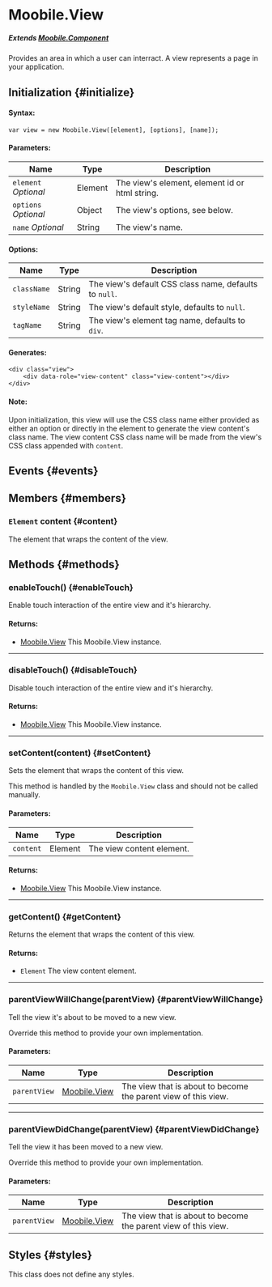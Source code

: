 Moobile.View
================================================================================

##### Extends [Moobile.Component](../Component/Component.md)

Provides an area in which a user can interract. A view represents a page in your application.

Initialization {#initialize}
--------------------------------------------------------------------------------

#### Syntax:

	var view = new Moobile.View([element], [options], [name]);

#### Parameters:

Name                 | Type    | Description
-------------------- | ------- | -----------
`element` *Optional* | Element | The view's element, element id or html string.
`options` *Optional* | Object  | The view's options, see below.
`name`    *Optional* | String  | The view's name.

#### Options:

Name        | Type   | Description
----------- | ------ | -----------
`className` | String | The view's default CSS class name, defaults to `null`.
`styleName` | String | The view's default style, defaults to `null`.
`tagName`   | String | The view's element tag name, defaults to `div`.

#### Generates:

	<div class="view">
		<div data-role="view-content" class="view-content"></div>
	</div>

#### Note:

Upon initialization, this view will use the CSS class name either provided as either an option or directly in the element to generate the view content's class name. The view content CSS class name will be made from the view's CSS class appended with `content`.

Events {#events}
--------------------------------------------------------------------------------

Members {#members}
--------------------------------------------------------------------------------

### `Element` content {#content}

The element that wraps the content of the view.

Methods {#methods}
--------------------------------------------------------------------------------

### enableTouch() {#enableTouch}

Enable touch interaction of the entire view and it's hierarchy.

#### Returns:

- [Moobile.View](../View/View.md) This Moobile.View instance.

-----

### disableTouch() {#disableTouch}

Disable touch interaction of the entire view and it's hierarchy.

#### Returns:

- [Moobile.View](../View/View.md) This Moobile.View instance.

-----

### setContent(content) {#setContent}

Sets the element that wraps the content of this view.

This method is handled by the `Moobile.View` class and should not be called manually.

#### Parameters:

Name      | Type    | Description
--------- | ------- | -----------
`content` | Element | The view content element.

#### Returns:

- [Moobile.View](../View/View.md) This Moobile.View instance.

-----

### getContent() {#getContent}

Returns the element that wraps the content of this view.

#### Returns:

- `Element` The view content element.

-----

### parentViewWillChange(parentView) {#parentViewWillChange}

Tell the view it's about to be moved to a new view.

Override this method to provide your own implementation.

#### Parameters:

Name         | Type                            | Description
------------ | ------------------------------- | -----------
`parentView` | [Moobile.View](../View/View.md) | The view that is about to become the parent view of this view.

-----

### parentViewDidChange(parentView) {#parentViewDidChange}

Tell the view it has been moved to a new view.

Override this method to provide your own implementation.

#### Parameters:

Name         | Type                            | Description
------------ | ------------------------------- | -----------
`parentView` | [Moobile.View](../View/View.md) | The view that is about to become the parent view of this view.

Styles {#styles}
--------------------------------------------------------------------------------

This class does not define any styles.